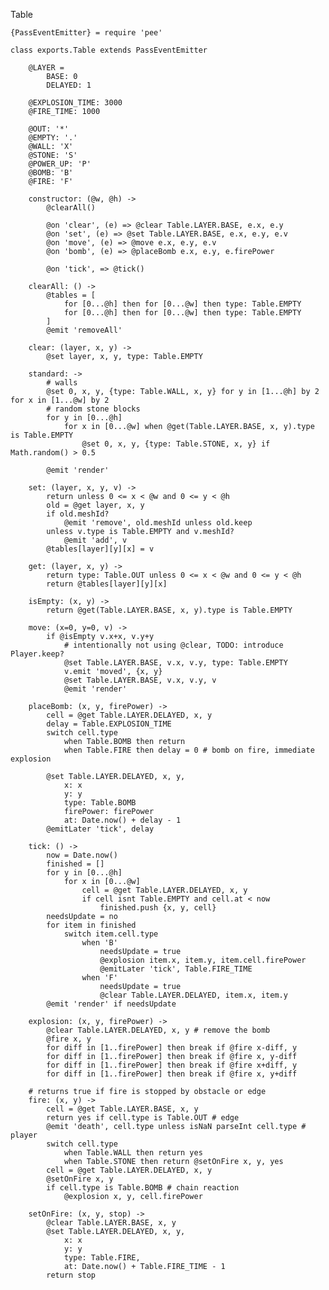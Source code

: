 Table

	{PassEventEmitter} = require 'pee'

	class exports.Table extends PassEventEmitter

		@LAYER =
			BASE: 0
			DELAYED: 1

		@EXPLOSION_TIME: 3000
		@FIRE_TIME: 1000

		@OUT: '*'
		@EMPTY: '.'
		@WALL: 'X'
		@STONE: 'S'
		@POWER_UP: 'P'
		@BOMB: 'B'
		@FIRE: 'F'

		constructor: (@w, @h) ->
			@clearAll()

			@on 'clear', (e) => @clear Table.LAYER.BASE, e.x, e.y
			@on 'set', (e) => @set Table.LAYER.BASE, e.x, e.y, e.v
			@on 'move', (e) => @move e.x, e.y, e.v
			@on 'bomb', (e) => @placeBomb e.x, e.y, e.firePower

			@on 'tick', => @tick()

		clearAll: () ->
			@tables = [
				for [0...@h] then for [0...@w] then type: Table.EMPTY
				for [0...@h] then for [0...@w] then type: Table.EMPTY
			]
			@emit 'removeAll'

		clear: (layer, x, y) ->
			@set layer, x, y, type: Table.EMPTY

		standard: ->
			# walls
			@set 0, x, y, {type: Table.WALL, x, y} for y in [1...@h] by 2 for x in [1...@w] by 2
			# random stone blocks
			for y in [0...@h]
				for x in [0...@w] when @get(Table.LAYER.BASE, x, y).type is Table.EMPTY
					@set 0, x, y, {type: Table.STONE, x, y} if Math.random() > 0.5

			@emit 'render'

		set: (layer, x, y, v) ->
			return unless 0 <= x < @w and 0 <= y < @h
			old = @get layer, x, y
			if old.meshId?
				@emit 'remove', old.meshId unless old.keep
			unless v.type is Table.EMPTY and v.meshId?
				@emit 'add', v
			@tables[layer][y][x] = v

		get: (layer, x, y) ->
			return type: Table.OUT unless 0 <= x < @w and 0 <= y < @h
			return @tables[layer][y][x]

		isEmpty: (x, y) ->
			return @get(Table.LAYER.BASE, x, y).type is Table.EMPTY

		move: (x=0, y=0, v) ->
			if @isEmpty v.x+x, v.y+y
				# intentionally not using @clear, TODO: introduce Player.keep?
				@set Table.LAYER.BASE, v.x, v.y, type: Table.EMPTY
				v.emit 'moved', {x, y}
				@set Table.LAYER.BASE, v.x, v.y, v
				@emit 'render'

		placeBomb: (x, y, firePower) ->
			cell = @get Table.LAYER.DELAYED, x, y
			delay = Table.EXPLOSION_TIME
			switch cell.type
				when Table.BOMB then return
				when Table.FIRE then delay = 0 # bomb on fire, immediate explosion

			@set Table.LAYER.DELAYED, x, y,
				x: x
				y: y
				type: Table.BOMB
				firePower: firePower
				at: Date.now() + delay - 1
			@emitLater 'tick', delay

		tick: () ->
			now = Date.now()
			finished = []
			for y in [0...@h]
				for x in [0...@w]
					cell = @get Table.LAYER.DELAYED, x, y
					if cell isnt Table.EMPTY and cell.at < now
						finished.push {x, y, cell}
			needsUpdate = no
			for item in finished
				switch item.cell.type
					when 'B'
						needsUpdate = true
						@explosion item.x, item.y, item.cell.firePower
						@emitLater 'tick', Table.FIRE_TIME
					when 'F'
						needsUpdate = true
						@clear Table.LAYER.DELAYED, item.x, item.y
			@emit 'render' if needsUpdate

		explosion: (x, y, firePower) ->
			@clear Table.LAYER.DELAYED, x, y # remove the bomb
			@fire x, y
			for diff in [1..firePower] then break if @fire x-diff, y
			for diff in [1..firePower] then break if @fire x, y-diff
			for diff in [1..firePower] then break if @fire x+diff, y
			for diff in [1..firePower] then break if @fire x, y+diff

		# returns true if fire is stopped by obstacle or edge
		fire: (x, y) ->
			cell = @get Table.LAYER.BASE, x, y
			return yes if cell.type is Table.OUT # edge
			@emit 'death', cell.type unless isNaN parseInt cell.type # player
			switch cell.type
				when Table.WALL then return yes
				when Table.STONE then return @setOnFire x, y, yes
			cell = @get Table.LAYER.DELAYED, x, y
			@setOnFire x, y
			if cell.type is Table.BOMB # chain reaction
				@explosion x, y, cell.firePower

		setOnFire: (x, y, stop) ->
			@clear Table.LAYER.BASE, x, y
			@set Table.LAYER.DELAYED, x, y,
				x: x
				y: y
				type: Table.FIRE,
				at: Date.now() + Table.FIRE_TIME - 1
			return stop
